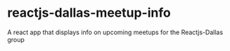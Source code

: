 # reactjs-dallas-meetup-info
A react app that displays info on upcoming meetups for the Reactjs-Dallas group
